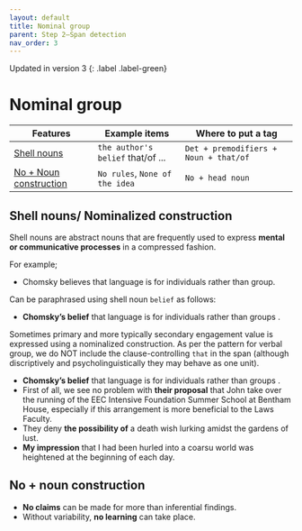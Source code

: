 ```yaml
---
layout: default
title: Nominal group
parent: Step 2–Span detection
nav_order: 3
---
```


Updated in version 3
{: .label .label-green}

# Nominal group

| Features                                             | Example items                     | Where to put a tag                    |
| ---------------------------------------------------- | --------------------------------- | ------------------------------------- |
| [Shell nouns](#shell-nouns-nominalized-construction) | `the author's belief` that/of ... | `Det + premodifiers + Noun + that/of` |
| [No + Noun construction](#no--noun-construction)     | `No rules`, `None of the idea`    | `No + head noun`                      |


## Shell nouns/ Nominalized construction


Shell nouns are abstract nouns that are frequently used to express **mental or communicative processes** in a compressed fashion.

For example;
- Chomsky believes that language is for individuals rather than group. 

Can be paraphrased using shell noun `belief` as follows:

- **Chomsky’s belief** that language is for individuals rather than groups .


Sometimes primary and more typically secondary engagement value is expressed using a nominalized construction. As per the pattern for verbal group, we do NOT include the clause-controlling `that` in the span (although discriptively and psycholinguistically they may behave as one unit).


- **Chomsky’s belief** that language is for individuals rather than groups .
- First of all, we see no problem with **their proposal** that John take over the running of the EEC Intensive Foundation Summer School at Bentham House, especially if this arrangement is more beneficial to the Laws Faculty.
- They deny **the possibility of** a death wish lurking amidst the gardens of lust.
- **My impression** that I had been hurled into a coarsu world was heightened at the beginning of each day.

## No + noun construction

- **No claims** can be made for more than inferential findings.
- Without variability, **no learning** can take place.
